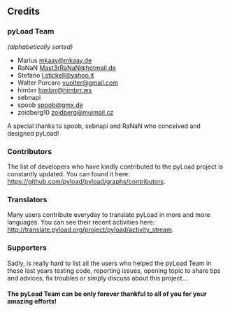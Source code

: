 Credits
-------

### pyLoad Team ###

*(alphabetically sorted)*

 - Marius <mkaay@mkaay.de>
 - RaNaN <Mast3rRaNaN@hotmail.de>
 - Stefano <l.stickell@yahoo.it>
 - Walter Purcaro <vuolter@gmail.com>
 - himbrr <himbrr@himbrr.ws>
 - sebnapi
 - spoob <spoob@gmx.de>
 - zoidberg10 <zoidberg@mujmail.cz>

A special thanks to spoob, sebnapi and RaNaN who conceived and designed pyLoad! 


### Contributors ###

The list of developers who have kindly contributed to the pyLoad project is constantly updated.
You can found it here: <https://github.com/pyload/pyload/graphs/contributors>.


### Translators ###

Many users contribute everyday to translate pyLoad in more and more languages.
You can see their recent activities here: <http://translate.pyload.org/project/pyload/activity_stream>.


### Supporters ###

Sadly, is really hard to list all the users who helped the pyLoad Team in these last years testing code, reporting issues,
opening topic to share tips and advices, fix troubles or simply discuss about this project...


#### The pyLoad Team can be only forever thankful to all of you for your amazing efforts! ####
